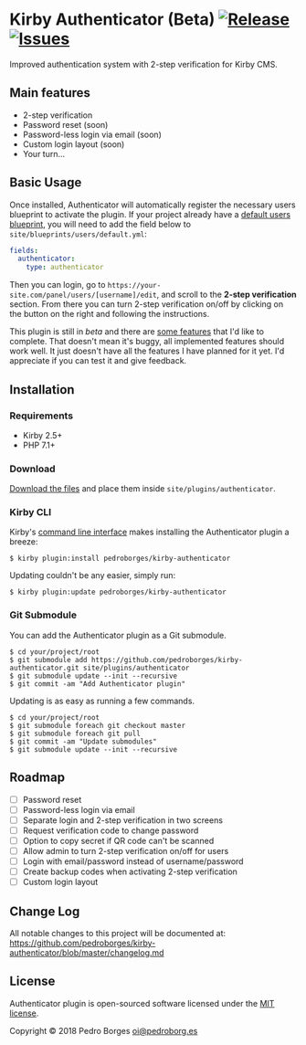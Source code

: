 # Kirby Authenticator (Beta) [![Release](https://img.shields.io/github/release/pedroborges/kirby-authenticator.svg)](https://github.com/pedroborges/kirby-authenticator/releases) [![Issues](https://img.shields.io/github/issues/pedroborges/kirby-authenticator.svg)](https://github.com/pedroborges/kirby-authenticator/issues)

Improved authentication system with 2-step verification for Kirby CMS.

## Main features
- 2-step verification
- Password reset (soon)
- Password-less login via email (soon)
- Custom login layout (soon)
- Your turn...

## Basic Usage
Once installed, Authenticator will automatically register the necessary users blueprint to activate the plugin. If your project already have a [default users blueprint](https://getkirby.com/docs/panel/users#custom-user-form-fields), you will need to add the field below to `site/blueprints/users/default.yml`:

```yaml
fields:
  authenticator:
    type: authenticator
```

Then you can login, go to `https://your-site.com/panel/users/[username]/edit`, and scroll to the **2-step verification** section. From there you can turn 2-step verification on/off by clicking on the button on the right and following the instructions.

This plugin is still in _beta_ and there are [some features](#roadmap) that I'd like to complete. That doesn't mean it's buggy, all implemented features should work well. It just doesn't have all the features I have planned for it yet. I'd appreciate if you can test it and give feedback.

## Installation

### Requirements
- Kirby 2.5+
- PHP 7.1+

### Download
[Download the files](https://github.com/pedroborges/kirby-authenticator/archive/master.zip) and place them inside `site/plugins/authenticator`.

### Kirby CLI
Kirby's [command line interface](https://github.com/getkirby/cli) makes installing the Authenticator plugin a breeze:

    $ kirby plugin:install pedroborges/kirby-authenticator

Updating couldn't be any easier, simply run:

    $ kirby plugin:update pedroborges/kirby-authenticator

### Git Submodule
You can add the Authenticator plugin as a Git submodule.

    $ cd your/project/root
    $ git submodule add https://github.com/pedroborges/kirby-authenticator.git site/plugins/authenticator
    $ git submodule update --init --recursive
    $ git commit -am "Add Authenticator plugin"

Updating is as easy as running a few commands.

    $ cd your/project/root
    $ git submodule foreach git checkout master
    $ git submodule foreach git pull
    $ git commit -am "Update submodules"
    $ git submodule update --init --recursive

## Roadmap

- [ ] Password reset
- [ ] Password-less login via email
- [ ] Separate login and 2-step verification in two screens
- [ ] Request verification code to change password
- [ ] Option to copy secret if QR code can't be scanned
- [ ] Allow admin to turn 2-step verification on/off for users
- [ ] Login with email/password instead of username/password
- [ ] Create backup codes when activating 2-step verification
- [ ] Custom login layout

## Change Log
All notable changes to this project will be documented at: <https://github.com/pedroborges/kirby-authenticator/blob/master/changelog.md>

## License
Authenticator plugin is open-sourced software licensed under the [MIT license](http://www.opensource.org/licenses/mit-license.php).

Copyright © 2018 Pedro Borges <oi@pedroborg.es>
